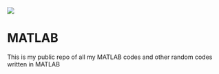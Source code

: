 <img src="https://www.mathworks.com/etc.clientlibs/mathworks/clientlibs/customer-ui/templates/common/resources/images/pic-header-mathworks-logo.svg">

# MATLAB
This is my public repo of all my MATLAB codes and other random codes written in MATLAB
